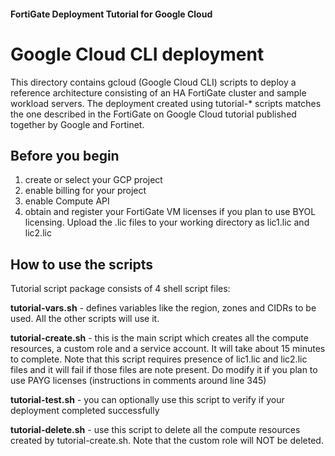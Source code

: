 #### FortiGate Deployment Tutorial for Google Cloud
# Google Cloud CLI deployment

This directory contains gcloud (Google Cloud CLI) scripts to deploy a reference
architecture consisting of an HA FortiGate cluster and sample workload servers.
The deployment created using tutorial-* scripts matches the one described in
the FortiGate on Google Cloud tutorial published together by Google and Fortinet.

## Before you begin
1. create or select your GCP project
1. enable billing for your project
1. enable Compute API
1. obtain and register your FortiGate VM licenses if you plan to use BYOL licensing. Upload the .lic files to your working directory as lic1.lic and lic2.lic

## How to use the scripts
Tutorial script package consists of 4 shell script files:

**tutorial-vars.sh** - defines variables like the region, zones and CIDRs to be used. All the other scripts will use it.

**tutorial-create.sh** - this is the main script which creates all the compute resources, a custom role and a service account. It will take about 15 minutes to complete. Note that this script requires presence of lic1.lic and lic2.lic files and it will fail if those files are note present. Do modify it if you plan to use PAYG licenses (instructions in comments around line 345)

**tutorial-test.sh** - you can optionally use this script to verify if your deployment completed successfully

**tutorial-delete.sh** - use this script to delete all the compute resources created by tutorial-create.sh. Note that the custom role will NOT be deleted.
